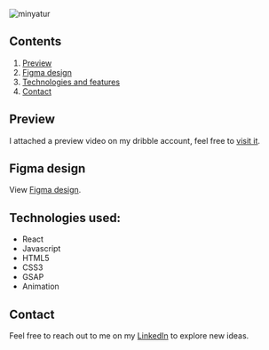 ![minyatur](https://github.com/Hicham2012/Hicham-Zaadla/assets/99765449/0daa3d32-8994-40e6-9d32-e911fb5d7ff1)
## Contents
1. [Preview](#preview)
2. [Figma design](#figma-design)
3. [Technologies and features](#technologies-used)
4. [Contact](#contact)

## Preview
I attached a preview video on my dribble account, feel free to [visit it](https://dribbble.com/shots/20889892-Personal-website?utm_source=Clipboard_Shot&utm_campaign=Hicham1_1&utm_content=Personal%20website&utm_medium=Social_Share&utm_source=Clipboard_Shot&utm_campaign=Hicham1_1&utm_content=Personal%20website&utm_medium=Social_Share).

## Figma design
View [Figma design](https://www.figma.com/file/cpD4TY339hlQ6ukyj6c2b6/Portfolio?type=design&node-id=0%3A1&mode=design&t=liQwiTNlbkylz5pe-1).

## Technologies used:
- React
- Javascript
- HTML5
- CSS3
- GSAP
- Animation

## Contact
Feel free to reach out to me on my [LinkedIn](https://www.linkedin.com/in/hicham-zaadla/) to explore new ideas.
